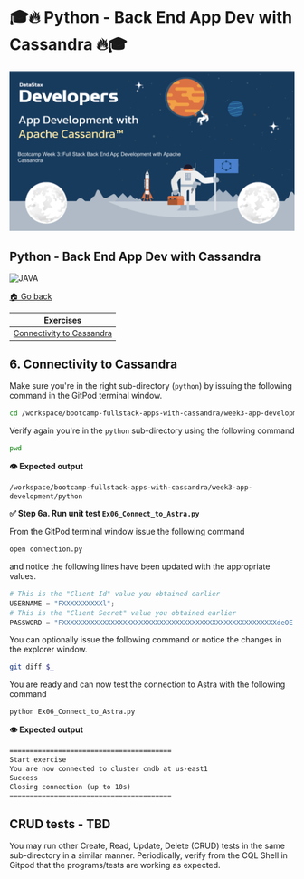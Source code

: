 # 🎓🔥 Python - Back End App Dev with Cassandra 🔥🎓

![datamodel](../images/AppDevSplash.png?raw=true)

## Python - Back End App Dev with Cassandra

![JAVA](https://raw.githubusercontent.com/DataStax-Academy/cassandra-workshop-series/master/materials/images/logo-python.png)

[🏠 Go back](../README.MD)

| Exercises |
|---|
| [Connectivity to Cassandra](#6-connectivity-to-cassandra) |

## 6. Connectivity to Cassandra 

Make sure you're in the right sub-directory (`python`) by issuing the following command in the GitPod terminal window.

```bash
cd /workspace/bootcamp-fullstack-apps-with-cassandra/week3-app-development/python
```
Verify again you're in the `python` sub-directory using the following command

```bash
pwd
```
**👁️ Expected output**

```
/workspace/bootcamp-fullstack-apps-with-cassandra/week3-app-development/python
```

**✅ Step 6a. Run unit test `Ex06_Connect_to_Astra.py`**

From the GitPod terminal window issue the following command

```bash
open connection.py
```

and notice the following lines have been updated with the appropriate values.


```python
# This is the "Client Id" value you obtained earlier
USERNAME = "FXXXXXXXXXXl"; 
# This is the "Client Secret" value you obtained earlier
PASSWORD = "FXXXXXXXXXXXXXXXXXXXXXXXXXXXXXXXXXXXXXXXXXXXXXXXXXXXXXdeOE.kio_.L981NQ.xq5HqXDB7s_FIJC.ssbLgbdz+G1IC0BCwIA_ZrwPrQNJWUiv26uZf2f4wo";
```

You can optionally issue the following command or notice the changes in the explorer window. 

```bash
git diff $_
```

You are ready and can now test the connection to Astra with the following command

```bash
python Ex06_Connect_to_Astra.py
```
**👁️ Expected output**

```
========================================
Start exercise
You are now connected to cluster cndb at us-east1
Success
Closing connection (up to 10s)
========================================
```

## CRUD tests - TBD

You may run other Create, Read, Update, Delete (CRUD) tests in the same sub-directory in a similar manner.
Periodically, verify from the CQL Shell in Gitpod that the programs/tests are working as expected.